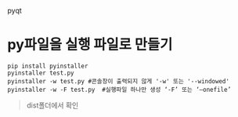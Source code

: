 pyqt


# py파일을 실행 파일로 만들기 
```
pip install pyinstaller
pyinstaller test.py
pyinstaller -w test.py #콘솔창이 출력되지 않게 '-w' 또는 '--windowed'
pyinstaller -w -F test.py  #실행파일 하나만 생성 ‘-F’ 또는 ‘–onefile’
```

>  dist폴더에서 확인 
